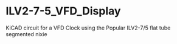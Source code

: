 # ILV2-7-5_VFD_Display
KiCAD circuit for a VFD Clock using the Popular ILV2-7/5 flat tube segmented nixie
